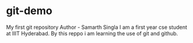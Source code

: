 # git-demo
My first git repository
Author - Samarth Singla
I am a first year cse student at IIIT Hyderabad.
By this reppo i am learning the use of git and github.
